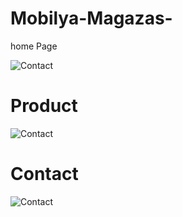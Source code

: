 # Mobilya-Magazas-
home Page

![Contact]()



# Product

![Contact]()

# Contact

![Contact](https://imgyukle.com/i/JQPZ9G)
